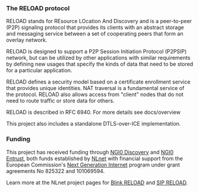 
### The RELOAD protocol

RELOAD stands for REsource LOcation And Discovery and is a peer-to-peer (P2P)
signaling protocol that provides its clients with an abstract storage and
messaging service between a set of cooperating peers that form an overlay
network.

RELOAD is designed to support a P2P Session Initiation Protocol (P2PSIP)
network, but can be utilized by other applications with similar requirements
by defining new usages that specify the kinds of data that need to be stored
for a particular application. 

RELOAD defines a security model based on a certificate enrollment service
that provides unique identities. NAT traversal is a fundamental service of
the protocol. RELOAD also allows access from "client" nodes that do not
need to route traffic or store data for others.

RELOAD is described in RFC 6940. For more details see docs/overview

This project also includes a standalone DTLS-over-ICE implementation.


### Funding

This project has received funding through [NGI0 Discovery] and [NGI0 Entrust],
both funds established by [NLnet] with financial support from the European
Commission's [Next Generation Internet] program under grant agreements
No 825322 and 101069594.

Learn more at the NLnet project pages for [Blink RELOAD] and [SIP RELOAD].

[NLnet]: https://nlnet.nl
[Next Generation Internet]: https://ngi.eu
[NGI0 Discovery]: https://nlnet.nl/discovery
[NGI0 Entrust]: https://nlnet.nl/entrust
[Blink RELOAD]: https://nlnet.nl/project/BlinkRELOAD
[SIP RELOAD]: https://nlnet.nl/project/SIP-RELOAD

